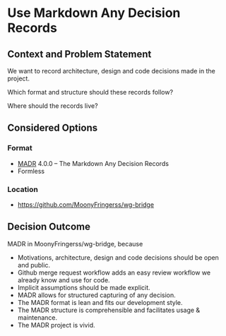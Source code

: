 # Use Markdown Any Decision Records

## Context and Problem Statement

We want to record architecture, design and code decisions made in the project.

Which format and structure should these records follow?

Where should the records live?

## Considered Options

### Format

- [MADR](https://adr.github.io/madr/) 4.0.0 – The Markdown Any Decision Records
- Formless

### Location

- <https://github.com/MoonyFringerss/wg-bridge>

## Decision Outcome

MADR in MoonyFringerss/wg-bridge, because

- Motivations, architecture, design and code decisions should be open and public.
- Github merge request workflow adds an easy review workflow we
  already know and use for code.
- Implicit assumptions should be made explicit.
- MADR allows for structured capturing of any decision.
- The MADR format is lean and fits our development style.
- The MADR structure is comprehensible and facilitates usage & maintenance.
- The MADR project is vivid.
